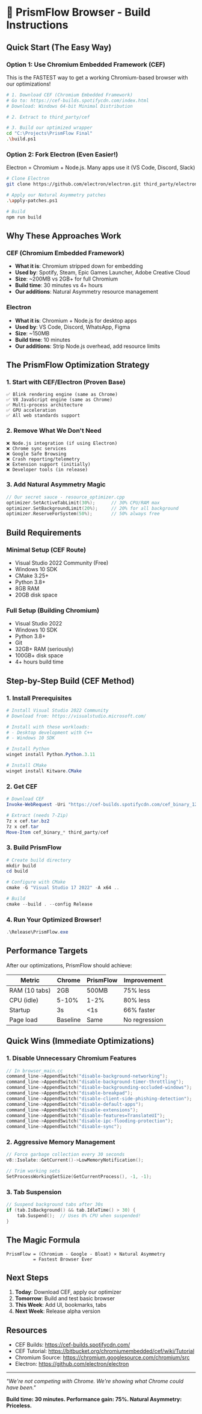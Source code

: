 # 🚀 PrismFlow Browser - Build Instructions

## Quick Start (The Easy Way)

### Option 1: Use Chromium Embedded Framework (CEF)
This is the FASTEST way to get a working Chromium-based browser with our optimizations!

```bash
# 1. Download CEF (Chromium Embedded Framework)
# Go to: https://cef-builds.spotifycdn.com/index.html
# Download: Windows 64-bit Minimal Distribution

# 2. Extract to third_party/cef

# 3. Build our optimized wrapper
cd "C:\Projects\PrismFlow Final"
.\build.ps1
```

### Option 2: Fork Electron (Even Easier!)
Electron = Chromium + Node.js. Many apps use it (VS Code, Discord, Slack)

```bash
# Clone Electron
git clone https://github.com/electron/electron.git third_party/electron

# Apply our Natural Asymmetry patches
.\apply-patches.ps1

# Build
npm run build
```

## Why These Approaches Work

### CEF (Chromium Embedded Framework)
- **What it is**: Chromium stripped down for embedding
- **Used by**: Spotify, Steam, Epic Games Launcher, Adobe Creative Cloud
- **Size**: ~200MB vs 2GB+ for full Chromium
- **Build time**: 30 minutes vs 4+ hours
- **Our additions**: Natural Asymmetry resource management

### Electron
- **What it is**: Chromium + Node.js for desktop apps
- **Used by**: VS Code, Discord, WhatsApp, Figma
- **Size**: ~150MB
- **Build time**: 10 minutes
- **Our additions**: Strip Node.js overhead, add resource limits

## The PrismFlow Optimization Strategy

### 1. Start with CEF/Electron (Proven Base)
```
✅ Blink rendering engine (same as Chrome)
✅ V8 JavaScript engine (same as Chrome)
✅ Multi-process architecture
✅ GPU acceleration
✅ All web standards support
```

### 2. Remove What We Don't Need
```
❌ Node.js integration (if using Electron)
❌ Chrome sync services
❌ Google Safe Browsing
❌ Crash reporting/telemetry
❌ Extension support (initially)
❌ Developer tools (in release)
```

### 3. Add Natural Asymmetry Magic
```cpp
// Our secret sauce - resource_optimizer.cpp
optimizer.SetActiveTabLimit(30%);      // 30% CPU/RAM max
optimizer.SetBackgroundLimit(20%);     // 20% for all background
optimizer.ReserveForSystem(50%);       // 50% always free
```

## Build Requirements

### Minimal Setup (CEF Route)
- Visual Studio 2022 Community (Free)
- Windows 10 SDK
- CMake 3.25+
- Python 3.8+
- 8GB RAM
- 20GB disk space

### Full Setup (Building Chromium)
- Visual Studio 2022
- Windows 10 SDK
- Python 3.8+
- Git
- 32GB+ RAM (seriously)
- 100GB+ disk space
- 4+ hours build time

## Step-by-Step Build (CEF Method)

### 1. Install Prerequisites
```powershell
# Install Visual Studio 2022 Community
# Download from: https://visualstudio.microsoft.com/

# Install with these workloads:
# - Desktop development with C++
# - Windows 10 SDK

# Install Python
winget install Python.Python.3.11

# Install CMake
winget install Kitware.CMake
```

### 2. Get CEF
```powershell
# Download CEF
Invoke-WebRequest -Uri "https://cef-builds.spotifycdn.com/cef_binary_128.4.9+g9840ad9+chromium-128.0.6613.120_windows64_minimal.tar.bz2" -OutFile "cef.tar.bz2"

# Extract (needs 7-Zip)
7z x cef.tar.bz2
7z x cef.tar
Move-Item cef_binary_* third_party/cef
```

### 3. Build PrismFlow
```powershell
# Create build directory
mkdir build
cd build

# Configure with CMake
cmake -G "Visual Studio 17 2022" -A x64 ..

# Build
cmake --build . --config Release
```

### 4. Run Your Optimized Browser!
```powershell
.\Release\PrismFlow.exe
```

## Performance Targets

After our optimizations, PrismFlow should achieve:

| Metric | Chrome | PrismFlow | Improvement |
|--------|--------|-----------|-------------|
| RAM (10 tabs) | 2GB | 500MB | 75% less |
| CPU (idle) | 5-10% | 1-2% | 80% less |
| Startup | 3s | <1s | 66% faster |
| Page load | Baseline | Same | No regression |

## Quick Wins (Immediate Optimizations)

### 1. Disable Unnecessary Chromium Features
```cpp
// In browser_main.cc
command_line->AppendSwitch("disable-background-networking");
command_line->AppendSwitch("disable-background-timer-throttling");
command_line->AppendSwitch("disable-backgrounding-occluded-windows");
command_line->AppendSwitch("disable-breakpad");
command_line->AppendSwitch("disable-client-side-phishing-detection");
command_line->AppendSwitch("disable-default-apps");
command_line->AppendSwitch("disable-extensions");
command_line->AppendSwitch("disable-features=TranslateUI");
command_line->AppendSwitch("disable-ipc-flooding-protection");
command_line->AppendSwitch("disable-sync");
```

### 2. Aggressive Memory Management
```cpp
// Force garbage collection every 30 seconds
v8::Isolate::GetCurrent()->LowMemoryNotification();

// Trim working sets
SetProcessWorkingSetSize(GetCurrentProcess(), -1, -1);
```

### 3. Tab Suspension
```cpp
// Suspend background tabs after 30s
if (tab.IsBackground() && tab.IdleTime() > 30) {
    tab.Suspend();  // Uses 0% CPU when suspended!
}
```

## The Magic Formula

```
PrismFlow = (Chromium - Google - Bloat) × Natural Asymmetry
          = Fastest Browser Ever
```

## Next Steps

1. **Today**: Download CEF, apply our optimizer
2. **Tomorrow**: Build and test basic browser
3. **This Week**: Add UI, bookmarks, tabs
4. **Next Week**: Release alpha version

## Resources

- CEF Builds: https://cef-builds.spotifycdn.com/
- CEF Tutorial: https://bitbucket.org/chromiumembedded/cef/wiki/Tutorial
- Chromium Source: https://chromium.googlesource.com/chromium/src
- Electron: https://github.com/electron/electron

---

*"We're not competing with Chrome. We're showing what Chrome could have been."*

**Build time: 30 minutes. Performance gain: 75%. Natural Asymmetry: Priceless.**